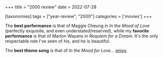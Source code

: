 +++
title = "2000 review"
date = 2022-07-28

[taxonomies]
tags = ["year-review", "2000"]
categories = ['movies']
+++

The __best performance__ is that of Maggie Cheung in _In the Mood of Love_
(perfectly exquisite, and even understated/reserved),
while my __favorite performance__ is that of Marlon Wayans in _Requiem for a Dream_.
It's the only respectable role I've seen of his,
and he is beautiful.

The __best theme song__ is that of _In the Mood for Love_... [enjoy].

[Stephanie Hsu]: https://en.wikipedia.org/wiki/Stephanie_Hsu
[enjoy]: https://www.youtube.com/watch?v=gw9fKuymA0I
